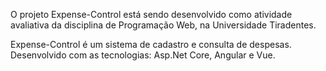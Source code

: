 O projeto Expense-Control está sendo desenvolvido como atividade avaliativa da disciplina de Programação Web, na Universidade Tiradentes.

Expense-Control é um sistema de cadastro e consulta de despesas. Desenvolvido com as tecnologias: Asp.Net Core, Angular e Vue.

